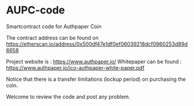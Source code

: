 # AUPC-code
Smartcontract code for Authpaper Coin

The contract address can be found on https://etherscan.io/address/0x500df47e1df0ef06039218dcf0960253d89d6658

Project website is : https://www.authpaper.io/
Whitepaper can be found : https://www.authpaper.io/ico-authpaper-white-paper.pdf

Notice that there is a transfer limitations (lockup period) on purchasing the coin. 

Welcome to review the code and post any problem.
